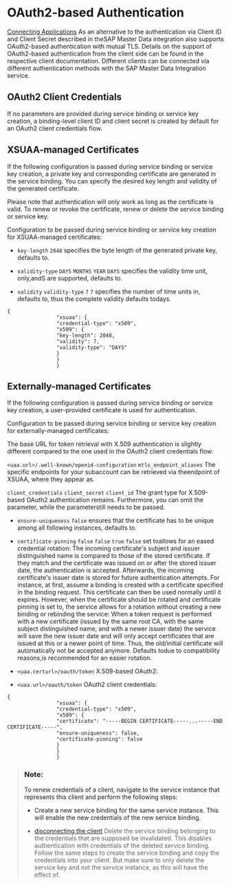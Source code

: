 <!-- loio7701dff87ab249c5bee643b233e037ef -->

# OAuth2-based Authentication

[Connecting Applications](connecting-applications-69ae614.md) As an alternative to the authentication via Client ID and Client Secret described in theSAP Master Data integration also supports OAuth2-based authentication with mutual TLS. Details on the support of OAuth2-based authentication from the client side can be found in the respective client documentation. Different clients can be connected via different authentication methods with the SAP Master Data Integration service.



<a name="loio7701dff87ab249c5bee643b233e037ef__oauth2-client-credentials"/>

## OAuth2 Client Credentials

If no parameters are provided during service binding or service key creation, a binding-level client ID and client secret is created by default for an OAuth2 client credentials flow.



<a name="loio7701dff87ab249c5bee643b233e037ef__xsuaa-managed-certificates"/>

## XSUAA-managed Certificates

If the following configuration is passed during service binding or service key creation, a private key and corresponding certificate are generated in the service binding. You can specify the desired key length and validity of the generated certificate.

Please note that authentication will only work as long as the certificate is valid. To renew or revoke the certificate, renew or delete the service binding or service key.

Configuration to be passed during service binding or service key creation for XSUAA-managed certificates:

-   `key-length` `2048` specifies the byte length of the generated private key, defaults to.

-   `validity-type` `DAYS` `MONTHS` `YEAR` `DAYS` specifies the validity time unit, only,andS are supported, defaults to.

-   `validity` `validity-type` `7` `7` specifies the number of time units in, defaults to, thus the complete validity defaults todays.


```
{
				"xsuaa": {
				"credential-type": "x509",
				"x509": {
				"key-length": 2048,
				"validity": 7,
				"validity-type": "DAYS"
				}
				}
				}
```



<a name="loio7701dff87ab249c5bee643b233e037ef__externally-managed-certificates"/>

## Externally-managed Certificates

If the following configuration is passed during service binding or service key creation, a user-provided certificate is used for authentication.

Configuration to be passed during service binding or service key creation for externally-managed certificates:

The base URL for token retrieval with X.509 authentication is slightly different compared to the one used in the OAuth2 client credentials flow:

`<uaa.url>/.well-known/openid-configuration` `mtls_endpoint_aliases` The specific endpoints for your subaccount can be retrieved via theendpoint of XSUAA, where they appear as.

`client_credentials` `client_secret` `client_id` The grant type for X.509-based OAuth2 authentication remains. Furthermore, you can omit the parameter, while the parameterstill needs to be passed.

-   `ensure-uniqueness` `false` ensures that the certificate has to be unique among all following instances, defaults to.

-   `certificate-pinning` `false` `false` `true` `false` set toallows for an eased credential rotation: The incoming certificate's subject and issuer distinguished name is compared to those of the stored certificate. If they match and the certificate was issued on or after the stored issuer date, the authentication is accepted. Afterwards, the incoming certificate's issuer date is stored for future authentication attempts. For instance, at first, assume a binding is created with a certificate specified in the binding request. This certificate can then be used normally until it expires. However, when the certificate should be rotated and certificate pinning is set to, the service allows for a rotation without creating a new binding or rebinding the service: When a token request is performed with a new certificate \(issued by the same root CA, with the same subject distinguished name, and with a newer issuer date\) the service will save the new issuer date and will only accept certificates that are issued at this or a newer point of time. Thus, the old/initial certificate will automatically not be accepted anymore. Defaults todue to compatibility reasons,is recommended for an easier rotation.


-   `<uaa.certurl>/oauth/token` X.509-based OAuth2:

-   `<uaa.url>/oauth/token` OAuth2 client credentials:


```
{
				"xsuaa": {
				"credential-type": "x509",
				"x509": {
				"certificate": "-----BEGIN CERTIFICATE-----...-----END CERTIFICATE-----",
				"ensure-uniqueness": false,
				"certificate-pinning": false
				}
				}
				}
```

> ### Note:  
> To renew credentials of a client, navigate to the service instance that represents this client and perform the following steps:
> 
> -   Create a new service binding for the same service instance. This will enable the new credentials of the new service binding.
> 
> -   [disconnecting the client](disconnecting-applications-d09d7b9.md) Delete the service binding belonging to the credentials that are supposed be invalidated. This disables authentication with credentials of the deleted service binding. Follow the same steps to create the service binding and copy the credentials into your client. But make sure to only delete the service key and not the service instance, as this will have the effect of.

